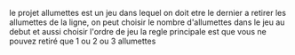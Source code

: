 le projet allumettes est un jeu dans lequel  on doit etre le dernier a retirer les allumettes de la ligne, on peut choisir le nombre d'allumettes dans le jeu au debut et aussi choisir l'ordre  de jeu 
la regle principale est que vous ne pouvez retiré que 1 ou 2 ou 3 allumettes 
 
